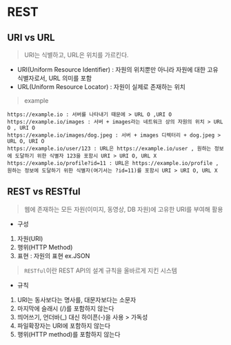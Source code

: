 # REST

## URI vs URL

> URI는 식별하고, URL은 위치를 가르킨다.

- URI(Uniform Resource Identifier) : 자원의 위치뿐만 아니라 자원에 대한 고유 식별자로서, URL 의미를 포함
- URL(Uniform Resource Locator) : 자원이 실제로 존재하는 위치

> example

```
https://example.io : 서버를 나타내기 때문에 > URL O ,URI O
https://example.io/images : 서버 + images라는 네트워크 상의 자원의 위치 > URL O , URI O
https://example.io/images/dog.jpeg : 서버 + images 디렉터리 + dog.jpeg > URL O, URI O
https://example.io/user/123 : URL은 https://example.io/user , 원하는 정보에 도달하기 위한 식별자 123을 포함시 URI > URI O, URL X
https://example.io/profile?id=11 : URL은 https://example.io/profile , 원하는 정보에 도달하기 위한 식별자(여기서는 ?id=11)를 포함시 URI > URI O, URL X
```

## REST vs RESTful

> 웹에 존재하는 모든 자원(이미지, 동영상, DB 자원)에 고유한 URI를 부여해 활용

- 구성
1. 자원(URI)
2. 행위(HTTP Method)
3. 표현 : 자원의 표현 ex.JSON  

> `RESTful`이란 REST API의 설계 규칙을 올바르게 지킨 시스템

- 규칙
1. URI는 동사보다는 명사를, 대문자보다는 소문자
2. 마지막에 슬래시 (/)를 포함하지 않는다
3. 띄어쓰기, 언더바(_) 대신 하이픈(-)을 사용 > 가독성
4. 파일확장자는 URI에 포함하지 않는다
5. 행위(HTTP method)를 포함하지 않는다
